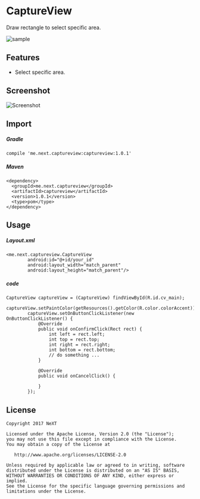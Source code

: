 # CaptureView

Draw rectangle to select specific area.

![sample](http://ww1.sinaimg.cn/mw690/6db4aff6ly1fde9sylvgqg20gs0tuu0x)  

## Features

* Select specific area.

## Screenshot

![Screenshot](http://ww1.sinaimg.cn/mw690/6db4aff6ly1fde9r8vp7jj20k00zkmzi)

## Import
##### Gradle
```
compile 'me.next.captureview:captureview:1.0.1'
```

##### Maven
```
<dependency>
  <groupId>me.next.captureview</groupId>
  <artifactId>captureview</artifactId>
  <version>1.0.1</version>
  <type>pom</type>
</dependency>
```

## Usage

##### Layout.xml
```
<me.next.captureview.CaptureView
        android:id="@+id/your_id"
        android:layout_width="match_parent"
        android:layout_height="match_parent"/>
```

##### code
```
CaptureView captureView = (CaptureView) findViewById(R.id.cv_main);
        captureView.setPaintColor(getResources().getColor(R.color.colorAccent));
        captureView.setOnButtonClickListener(new OnButtonClickListener() {
            @Override
            public void onConfirmClick(Rect rect) {
                int left = rect.left;
                int top = rect.top;
                int right = rect.right;
                int bottom = rect.bottom;
                // do something ...
            }

            @Override
            public void onCancelClick() {

            }
        });

```

## License

    Copyright 2017 NeXT

    Licensed under the Apache License, Version 2.0 (the "License");
    you may not use this file except in compliance with the License.
    You may obtain a copy of the License at

       http://www.apache.org/licenses/LICENSE-2.0

    Unless required by applicable law or agreed to in writing, software
    distributed under the License is distributed on an "AS IS" BASIS,
    WITHOUT WARRANTIES OR CONDITIONS OF ANY KIND, either express or implied.
    See the License for the specific language governing permissions and
    limitations under the License.
